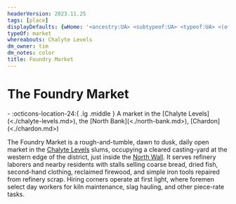 ```yaml
---
headerVersion: 2023.11.25
tags: [place]
displayDefaults: {wHome: '<ancestry:UA> <subtypeof:UA> <typeof:UA> <(of )primary> <home:3Fq>'}
typeOf: market
whereabouts: Chalyte Levels
dm_owner: tim
dm_notes: color
title: Foundry Market
---
```

# The Foundry Market
<div class="grid cards ext-narrow-margin ext-one-column" markdown>
-    :octicons-location-24:{ .lg .middle } A market in the [Chalyte Levels](<./chalyte-levels.md>), the [North Bank](<./north-bank.md>), [Chardon](<./chardon.md>)  
</div>


The Foundry Market is a rough-and-tumble, dawn to dusk, daily open market in the [Chalyte Levels](<./chalyte-levels.md>) slums, occupying a cleared casting-yard at the western edge of the district, just inside the [North Wall](<./north-wall-chardon.md>). It serves refinery laborers and nearby residents with stalls selling coarse bread, dried fish, second-hand clothing, reclaimed firewood, and simple iron tools repaired from refinery scrap. Hiring corners operate at first light, where foremen select day workers for kiln maintenance, slag hauling, and other piece-rate tasks. 

